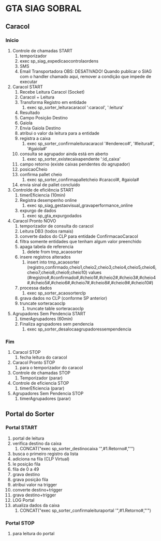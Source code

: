 # GTA SIAG SOBRAL

## Caracol

### Inicio
1. Controle de chamadas START
   1. temporizador
   2. exec sp_siag_expedicaocontrolaordens
   3. SMS
   4. Email Transportadora
    OBS: DESATIVADO! Quando publicar o SIAG com o handler chamado aqui, remover a condição que impede de executar
2. Caracol START
   1. Recebe Leitura Caracol (Socket)
   2. Caracol + Leitura
   3. Transforma Registro em entidade
      1. exec sp_sorter_leituracaracol ':caracol', ':leitura'
   4. Resultado
   5. Campo Posição Destino
   6. Gaiola
   7. Envia Gaiola Destino
   8. atribui o valor da leitura para a entidade
   9. registra a caixa
      1. exec sp_sorter_confirmaleituracaracol '#endereco#', '#leitura#', '#gaiola#'
   10. consulta se agrupador ainda está em aberto
       1.  exec sp_sorter_existecaixapendente ':id_caixa'
   11. campo retorno (existe caixas pendentes do agrupador)
   12. posicaoCheio
   13. confirma pallet cheio
       1. exec sp_sorter_confirmapalletcheio #caracol#, #gaiola#
   14. envia sinal de pallet concluido
3. Controlde de eficiência START
   1. timerEficiencia (10min)
   2. Registra desempenho online
      1. exec sp_siag_gestaovisual_gravaperformance_online
   3. expurgo de dados
      1. exec sp_gta_expurgodados
4. Caracol Pronto NOVO
   1. temporizador de consulta do caracol
   2. Leitura DB3 (todos ramais)
   3. converte dados do CLP para entidade ConfirmacaoCaracol
   4. filtra somente entidades que tenham algum valor preenchido
   5. apaga tabela de referencia
      1. delete from tmp_acaosorter
   6. insere registros alterados
      1. insert into tmp_acaosorter (registro,confirmado,cheio1,cheio2,cheio3,cheio4,cheio5,cheio6,cheio7,cheio8,cheio9,cheio10) values (#registro#,#confirmado#,#cheio1#,#cheio2#,#cheio3#,#cheio4#,#cheio5#,#cheio6#,#cheio7#,#cheio8#,#cheio9#,#cheio10#)
   7. processa dados
      1. exec sp_sorter_acaosorterclp
   8. grava dados no CLP (conforme SP anterior)
   9. truncate sorteracaoclp
      1. truncate table sorteracaoclp
5. Agrupadores Sem Pendencia START
   1. timerAgrupadores (60min)
   2. Finaliza agrupadores sem pendencia 
      1. exec sp_sorter_desalocaagrupadoressempendencia

### Fim
1. Caracol STOP
   1. fecha leitura do caracol
2. Caracol Pronto STOP
   1. para o temporizador do caracol
3. Controle de chamadas STOP
   1. Temporizador (parar)
4. Controle de eficiencia STOP
   1. timerEficiencia (parar)
5. Agrupadores Sem Pendencia STOP
   1. timerAgrupadores (parar)

## Portal do Sorter

### Portal START
1. portal de leitura
2. verifica destino da caixa
   1. CONCAT("exec sp_sorter_destinocaixa '",#1.Retorno#,"'")
3. busca o primeiro registro da lista
4. adiciona na fila (CLP Virtual)
5. le posição fila
6. fila de 0 a 49
7. grava destino
8. grava posição fila
9. atribui valor na trigger
10. converte destino+trigger
11. grava destino+trigger
12. LOG Portal
13. atualiza dados da caixa
    1.  CONCAT("exec sp_sorter_confirmaleituraportal '",#1.Retorno#,"'")

### Portal STOP
1. para leitura do portal
